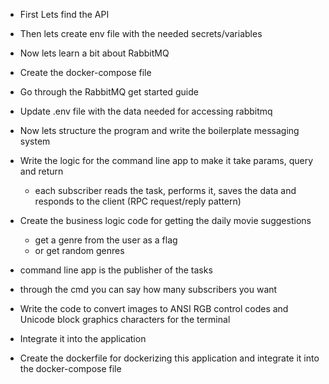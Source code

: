 - First Lets find the API

- Then lets create env file with the needed secrets/variables

- Now lets learn a bit about RabbitMQ

- Create the docker-compose file

- Go through the RabbitMQ get started guide

- Update .env file with the data needed for accessing rabbitmq

- Now lets structure the program and write the boilerplate messaging system

- Write the logic for the command line app to make it take params, query and return
    - each subscriber reads the task, performs it, saves the data and responds to the client (RPC request/reply pattern)

- Create the business logic code for getting the daily movie suggestions
    - get a genre from the user as a flag
    - or get random genres

- command line app is the publisher of the tasks

- through the cmd you can say how many subscribers you want

- Write the code to convert images to ANSI RGB control codes and Unicode block graphics characters for the terminal

- Integrate it into the application

- Create the dockerfile for dockerizing this application and integrate it into the docker-compose file